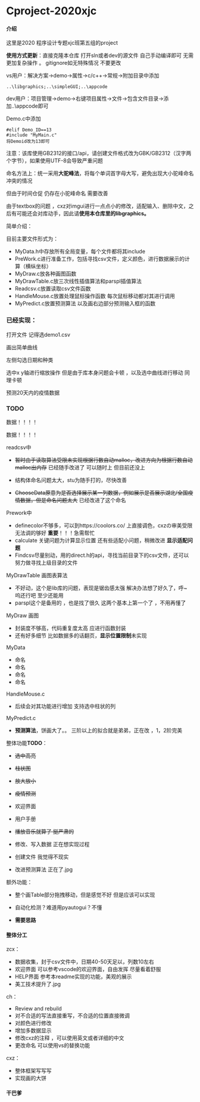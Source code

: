 # Cproject-2020xjc

#### 介绍
这里是2020 程序设计专题xjc班第五组的project



**使用方式更新**：直接克隆本仓库  打开sln或者dev的源文件 自己手动编译即可 无需更加复杂操作 。  gitignore如无特殊情况 不要更改 

 vs用户：解决方案->demo->属性->c/c++->常规->附加目录中添加

~~~
..\libgraphics;..\simpleGUI;..\appcode
~~~



dev用户：项目管理->demo->右键项目属性->文件->包含文件目录->添加..\appcode即可



Demo.c中添加

~~~
#elif Demo_ID==13
#include "MyMain.c"
将Demoid改为13即可
~~~



注意：该库使用GB2312的接口/api，请创建文件格式改为GBK/GB2312（汉字两个字节），如果使用UTF-8会导致严重问题



命名方法上：统一采用**大驼峰法**，将每个单词首字母大写，避免出现大小驼峰命名冲突的情况

但由于时间仓促  仍存在小驼峰命名  需要改善



由于textbox的问题 ，cxz对imgui进行一点点小的修改，适配输入、删除中文，之后有可能还会对库动手，因此请**使用本仓库里的libgraphics。**



简单介绍：

目前主要文件形式为：

- MyData.h中存放所有全局变量，每个文件都将其include
- PreWork.c进行准备工作，包括寻找csv文件，定义颜色，进行数据展示的计算（横纵坐标）
- MyDraw.c放各种画图函数
- MyDrawTable.c放三次线性插值算法和parspl插值算法
- Readcsv.c放置读取csv文件函数
- HandleMouse.c放置处理鼠标操作函数  每次鼠标移动都对其进行调用
- MyPredict.c放置预测算法  以及画右边部分预测输入框的函数



### 已经实现：

打开文件   记得选demo1.csv

画出简单曲线

左侧勾选日期和种类

选中x y轴进行缩放操作  但是由于库本身问题会卡顿  ，以及选中曲线进行移动 同理卡顿

预测20天内的疫情数据     





### TODO



数据！！！！

数据！！！！



readcsv中

- ~~暂时由于读取算法受限未实现根据行数自动malloc，改进方向为根据行数自动malloc出内存~~  已经随手改进了  可以随时上 但目前还没上

- 结构体命名问题太大，stu为随手打的，尽快改善
- ~~ChooseData原意为是否选择展示某一列数据，例如展示是否展示湖北/全国疫情数据，但是命名问题太大~~  已经改进了这个命名





Prework中

- definecolor不够多，可以到https://coolors.co/  上直接调色，cxzの审美受限无法调的够好  **重要**！！！急需帮忙
- calculate 关键问题为计算显示位置  还有些适配小问题，稍微改进 **显示适配问题**
- Findcsv尽量别动，用的direct.h的api，寻找当前目录下的csv文件，还可以努力做寻找上级目录的文件



MyDrawTable 画图表算法

- 不好动，这个是lib库的问题，表现是锯齿感太强   解决办法想了好久了，呼~  呜还行吧 至少还能用
- parspl这个是备用的 ，也是找了很久   这两个基本上第一个了 ，不用再懂了



MyDraw 画图

- 封装度不够高，代码重复度太高 应进行函数封装
- 还有好多细节  比如数据多的话翻页，**显示位置限制**未实现



MyData

- 命名  
- 命名
- 命名
- 命名



HandleMouse.c

- 后续会对其功能进行增加  支持选中柱状的列



MyPredict.c

- **预测算法**，饼画大了。。 三阶以上的拟合就是弟弟，正在改  ，1，2阶完美



整体功能**TODO**：

- ~~选中高亮~~

- ~~柱状图~~

- ~~放大放小~~

- ~~疫情预测~~

- 欢迎界面

- 用户手册

- ~~播放音乐就算了  挺严肃的~~

- 修改、写入数据 正在想实现过程

- 创建文件 我觉得不现实

- 改进预测算法  正在了.jpg

  

额外功能：

- 整个画Table部分拖拽移动，但是感觉不好 但是应该可以实现

-  自动化检测？难道用pyautogui？不懂

- **需要思路**

  

#### 整体分工



zcx：

- 数据收集，封于csv文件中，日期40-50天足以，列数10左右  
- 欢迎界面   可以参考vscode的欢迎界面，自由发挥 尽量看着舒服   
- HELP界面   参考本readme实现的功能，美观的展示 
- 美工技术提升了.jpg  

ch：

- Review and rebuild
- 对不合适的写法直接重写，不合适的位置直接微调
- 对颜色进行修改
- 增加多数据显示
- 修改cxz的注释 ，可以使用英文或者详细的中文
- 更改命名  可以使用vs的替换功能

cxz：

- 整体框架写写写
- 实现画的大饼





#### 干巴爹
